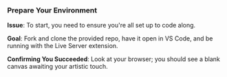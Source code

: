 ### **Prepare Your Environment**

**Issue**: To start, you need to ensure you're all set up to code along.

**Goal**: Fork and clone the provided repo, have it open in VS Code, and be running with the Live Server extension.

**Confirming You Succeeded**: Look at your browser; you should see a blank canvas awaiting your artistic touch.

